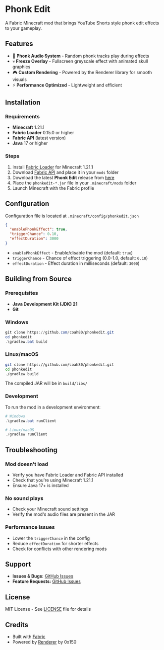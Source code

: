 # Phonk Edit

A Fabric Minecraft mod that brings YouTube Shorts style phonk edit effects to your gameplay.

## Features

- 🎵 **Phonk Audio System** - Random phonk tracks play during effects
- 💀 **Freeze Overlay** - Fullscreen greyscale effect with animated skull graphics
- 🎮 **Custom Rendering** - Powered by the Renderer library for smooth visuals
- ⚡ **Performance Optimized** - Lightweight and efficient

## Installation

### Requirements

- **Minecraft** 1.21.1
- **Fabric Loader** 0.15.0 or higher
- **Fabric API** (latest version)
- **Java** 17 or higher

### Steps

1. Install [Fabric Loader](https://fabricmc.net/use/) for Minecraft 1.21.1
2. Download [Fabric API](https://modrinth.com/mod/fabric-api) and place it in your `mods` folder
3. Download the latest **Phonk Edit** release from [here](https://github.com/coah80/phonkedit/releases)
4. Place the `phonkedit-*.jar` file in your `.minecraft/mods` folder
5. Launch Minecraft with the Fabric profile

## Configuration

Configuration file is located at `.minecraft/config/phonkedit.json`

```json
{
  "enablePhonkEffect": true,
  "triggerChance": 0.10,
  "effectDuration": 3000
}
```

- `enablePhonkEffect` - Enable/disable the mod (default: `true`)
- `triggerChance` - Chance of effect triggering (0.0-1.0, default: `0.10`)
- `effectDuration` - Effect duration in milliseconds (default: `3000`)

## Building from Source

### Prerequisites

- **Java Development Kit (JDK) 21**
- **Git**

### Windows

```powershell
git clone https://github.com/coah80/phonkedit.git
cd phonkedit
.\gradlew.bat build
```

### Linux/macOS

```bash
git clone https://github.com/coah80/phonkedit.git
cd phonkedit
./gradlew build
```

The compiled JAR will be in `build/libs/`

### Development

To run the mod in a development environment:

```powershell
# Windows
.\gradlew.bat runClient

# Linux/macOS
./gradlew runClient
```

## Troubleshooting

### Mod doesn't load
- Verify you have Fabric Loader and Fabric API installed
- Check that you're using Minecraft 1.21.1
- Ensure Java 17+ is installed

### No sound plays
- Check your Minecraft sound settings
- Verify the mod's audio files are present in the JAR

### Performance issues
- Lower the `triggerChance` in the config
- Reduce `effectDuration` for shorter effects
- Check for conflicts with other rendering mods

## Support

- **Issues & Bugs:** [GitHub Issues](https://github.com/coah80/phonkedit/issues)
- **Feature Requests:** [GitHub Issues](https://github.com/coah80/phonkedit/issues)

## License

MIT License - See [LICENSE](LICENSE) file for details

## Credits

- Built with [Fabric](https://fabricmc.net/)
- Powered by [Renderer](https://github.com/0x150/renderer) by 0x150
